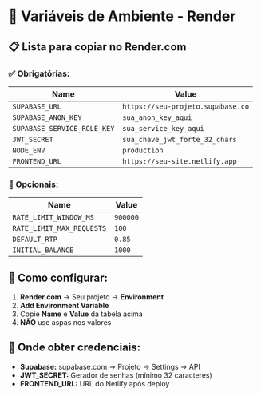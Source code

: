 # 🔧 Variáveis de Ambiente - Render

## 📋 Lista para copiar no Render.com

### ✅ Obrigatórias:

| Name | Value |
|------|-------|
| `SUPABASE_URL` | `https://seu-projeto.supabase.co` |
| `SUPABASE_ANON_KEY` | `sua_anon_key_aqui` |
| `SUPABASE_SERVICE_ROLE_KEY` | `sua_service_key_aqui` |
| `JWT_SECRET` | `sua_chave_jwt_forte_32_chars` |
| `NODE_ENV` | `production` |
| `FRONTEND_URL` | `https://seu-site.netlify.app` |

### 🔧 Opcionais:

| Name | Value |
|------|-------|
| `RATE_LIMIT_WINDOW_MS` | `900000` |
| `RATE_LIMIT_MAX_REQUESTS` | `100` |
| `DEFAULT_RTP` | `0.85` |
| `INITIAL_BALANCE` | `1000` |

## 📍 Como configurar:

1. **Render.com** → Seu projeto → **Environment**
2. **Add Environment Variable**
3. Copie **Name** e **Value** da tabela acima
4. **NÃO** use aspas nos valores

## 🔗 Onde obter credenciais:

- **Supabase:** supabase.com → Projeto → Settings → API
- **JWT_SECRET:** Gerador de senhas (mínimo 32 caracteres)
- **FRONTEND_URL:** URL do Netlify após deploy